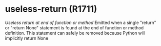 # useless-return (R1711)
*Useless return at end of function or method* Emitted when a single
\"return\" or \"return None\" statement is found at the end of function
or method definition. This statement can safely be removed because
Python will implicitly return None
